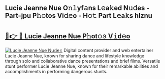## Lucie Jeanne Nue O𝚗𝚕yf𝚊ns L𝚎a𝚔ed N𝚞𝚍es - Part-jpu P𝚑𝚘tos Vi𝚍𝚎o - H𝚘𝚝 Part L𝚎a𝚔s hlznu

# <h2><a href="http://kfdi2d7.oniu.top/?m=Lucie+Jeanne+Nue">🔗👉 🔴 Lucie Jeanne Nue P𝚑ot𝚘𝚜 V𝚒d𝚎o</a></h2>

[![Lucie Jeanne Nue Nu𝚍e𝚜](https://i.imgur.com/0qMVB7G.gif)](http://kfdi2d7.oniu.top/?m=Lucie+Jeanne+Nue)
Digital content provider and web entertainer Lucie Jeanne Nue, known for sharing dance and lifestyle knowledge through solo and collaborative dance presentations and brief films. Versatile stunt performer Lucie Jeanne Nue, known for their remarkable abilities and accomplishments in performing dangerous stunts.  

